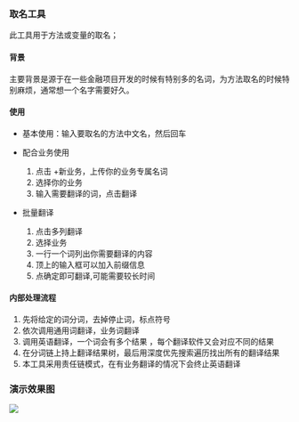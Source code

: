 ### 取名工具

此工具用于方法或变量的取名；

#### 背景

主要背景是源于在一些金融项目开发的时候有特别多的名词，为方法取名的时候特别麻烦，通常想一个名字需要好久。

#### 使用

* 基本使用：输入要取名的方法中文名，然后回车

* 配合业务使用
  1. 点击 +新业务，上传你的业务专属名词
  2. 选择你的业务
  3. 输入需要翻译的词，点击翻译
* 批量翻译
  1. 点击多列翻译
  2. 选择业务
  3. 一行一个词列出你需要翻译的内容
  4. 顶上的输入框可以加入前缀信息
  5. 点确定即可翻译,可能需要较长时间

#### 内部处理流程

1. 先将给定的词分词，去掉停止词，标点符号
2. 依次调用通用词翻译，业务词翻译
3. 调用英语翻译，一个词会有多个结果 ，每个翻译软件又会对应不同的结果 
4. 在分词链上持上翻译结果树，最后用深度优先搜索遍历找出所有的翻译结果
5. 本工具采用责任链模式，在有业务翻译的情况下会终止英语翻译

###  演示效果图

![](http://pic.yupoo.com/sanri1993/88f43ab6/2123fee8.png)

